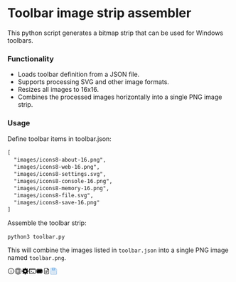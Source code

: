 # Toolbar image strip assembler
This python script generates a bitmap strip that can be used for Windows toolbars.

### Functionality
* Loads toolbar definition from a JSON file.
* Supports processing SVG and other image formats.
* Resizes all images to 16x16.
* Combines the processed images horizontally into a single PNG image strip.

### Usage

Define toolbar items in toolbar.json:
```
[
  "images/icons8-about-16.png",
  "images/icons8-web-16.png",
  "images/icons8-settings.svg",
  "images/icons8-console-16.png",
  "images/icons8-memory-16.png",
  "images/icons8-file.svg",
  "images/icons8-save-16.png"
]
```

Assemble the toolbar strip:

```
python3 toolbar.py
```

This will combine the images listed in `toolbar.json` into a single PNG image named `toolbar.png`.

![Toolbar](toolbar.png)

